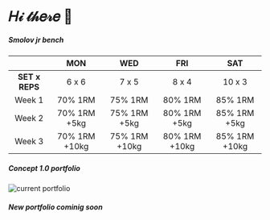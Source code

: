 # 𝐻𝒾 𝓉𝒽𝑒𝓇𝑒 🧸

##### Smolov jr bench 
|  | MON | WED | FRI | SAT |
| :---: | :---: | :---: | :---: | :---: |
| <b>SET x REPS</b> | 6 x 6 | 7 x 5 | 8 x 4 | 10 x 3 | 
| Week 1 | 70% 1RM | 75% 1RM | 80% 1RM | 85% 1RM | 
| Week 2 | 70% 1RM +5kg | 75% 1RM +5kg | 80% 1RM +5kg | 85% 1RM +5kg | 
| Week 3 | 70% 1RM +10kg | 75% 1RM +10kg| 80% 1RM +10kg| 85% 1RM +10kg| 

##### Concept 1.0 portfolio
![current portfolio](https://nielsreijnders.nl/screen.png)

##### New portfolio cominig soon 
